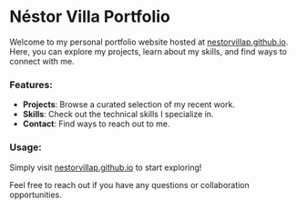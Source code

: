 # Néstor Villa Portfolio

Welcome to my personal portfolio website hosted at [nestorvillap.github.io](https://nestorvillap.github.io). Here, you can explore my projects, learn about my skills, and find ways to connect with me.

### Features:
- **Projects**: Browse a curated selection of my recent work.
- **Skills**: Check out the technical skills I specialize in.
- **Contact**: Find ways to reach out to me.

### Usage:
Simply visit [nestorvillap.github.io](https://nestorvillap.github.io) to start exploring!

Feel free to reach out if you have any questions or collaboration opportunities.

